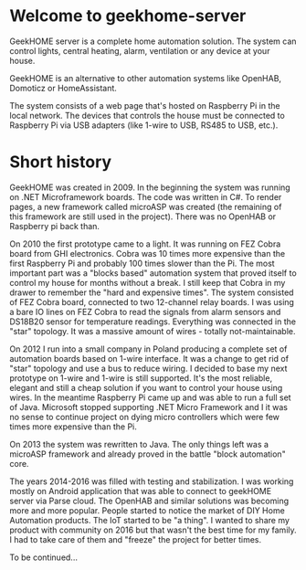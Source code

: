 Welcome to geekhome-server
==========================

GeekHOME server is a complete home automation solution. The system can control lights, central heating, alarm, ventilation or any device at your house.

GeekHOME is an alternative to other automation systems like OpenHAB, Domoticz or HomeAssistant.

The system consists of a web page that's hosted on Raspberry Pi in the local network. The devices that controls the house must be connected to Raspberry Pi via USB adapters (like 1-wire to USB, RS485 to USB, etc.). 

Short history
=============
GeekHOME was created in 2009. In the beginning the system was running on .NET Microframework boards.
The code was written in C#. To render pages, a new framework called microASP was created (the remaining of this framework are still used in the project).
There was no OpenHAB or Raspberry pi back than.

On 2010 the first prototype came to a light. It was running on FEZ Cobra board from GHI electronics. Cobra was 10 times more expensive than the first Raspberry Pi and probably 100 times slower than the Pi.
The most important part was a "blocks based" automation system that proved itself to control my house for months without a break. I still keep that Cobra in my drawer to remember the "hard and expensive times".
The system consisted of FEZ Cobra board, connected to two 12-channel relay boards. I was using a bare IO lines on FEZ Cobra to read the signals from alarm sensors and DS18B20 sensor for temperature readings.
Everything was connected in the "star" topology. It was a massive amount of wires - totally not-maintainable.

On 2012 I run into a small company in Poland producing a complete set of automation boards based on 1-wire interface. It was a change to get rid of "star" topology and use a bus to reduce wiring. I decided to base my next prototype on 1-wire and 1-wire is still supported. It's the most reliable, elegant and still a cheap solution if you want to control your house using wires.
In the meantime Raspberry Pi came up and was able to run a full set of Java. Microsoft stopped supporting .NET Micro Framework and I it was no sense to continue project on dying micro controllers which were few times more expensive than the Pi.

On 2013 the system was rewritten to Java. The only things left was a microASP framework and already proved in the battle "block automation" core.

The years 2014-2016 was filled with testing and stabilization. I was working mostly on Android application that was able to connect to geekHOME server via Parse cloud.
The OpenHAB and similar solutions was becoming more and more popular. People started to notice the market of DIY Home Automation products. The IoT started to be "a thing".
I wanted to share my product with community on 2016 but that wasn't the best time for my family. I had to take care of them and "freeze" the project for better times.

To be continued...